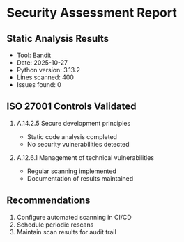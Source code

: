 # Security Assessment Report

## Static Analysis Results
- Tool: Bandit
- Date: 2025-10-27
- Python version: 3.13.2
- Lines scanned: 400
- Issues found: 0

## ISO 27001 Controls Validated
1. A.14.2.5 Secure development principles
   - Static code analysis completed
   - No security vulnerabilities detected
   
2. A.12.6.1 Management of technical vulnerabilities
   - Regular scanning implemented
   - Documentation of results maintained

## Recommendations
1. Configure automated scanning in CI/CD
2. Schedule periodic rescans
3. Maintain scan results for audit trail